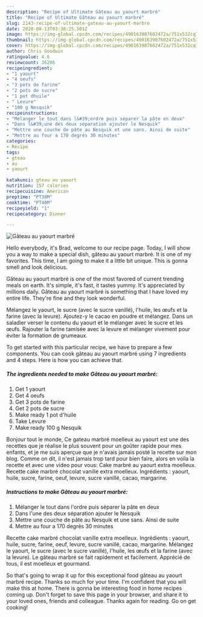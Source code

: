 ```yaml
---
description: "Recipe of Ultimate Gâteau au yaourt marbré"
title: "Recipe of Ultimate Gâteau au yaourt marbré"
slug: 2143-recipe-of-ultimate-gateau-au-yaourt-marbre
date: 2020-08-13T03:38:25.501Z
image: https://img-global.cpcdn.com/recipes/490163987602472a/751x532cq70/gateau-au-yaourt-marbre-photo-principale-de-la-recette.jpg
thumbnail: https://img-global.cpcdn.com/recipes/490163987602472a/751x532cq70/gateau-au-yaourt-marbre-photo-principale-de-la-recette.jpg
cover: https://img-global.cpcdn.com/recipes/490163987602472a/751x532cq70/gateau-au-yaourt-marbre-photo-principale-de-la-recette.jpg
author: Chris Goodwin
ratingvalue: 4.6
reviewcount: 36206
recipeingredient:
- "1 yaourt"
- "4 oeufs"
- "3 pots de farine"
- "2 pots de sucre"
- "1 pot dhuile"
- " Levure"
- "100 g Nesquik"
recipeinstructions:
- "Mélanger le tout dans l&#39;ordre puis séparer la pâte en deux"
- "Dans l&#39;une des deux séparation ajouter le Nesquik"
- "Mettre une couche de pâte au Nesquik et une sans. Ainsi de suite"
- "Mettre au four a 170 degrés 30 minutes"
categories:
- Recipe
tags:
- gteau
- au
- yaourt

katakunci: gteau au yaourt 
nutrition: 157 calories
recipecuisine: American
preptime: "PT38M"
cooktime: "PT40M"
recipeyield: "1"
recipecategory: Dinner

---
```



![Gâteau au yaourt marbré](https://img-global.cpcdn.com/recipes/490163987602472a/751x532cq70/gateau-au-yaourt-marbre-photo-principale-de-la-recette.jpg)

Hello everybody, it's Brad, welcome to our recipe page. Today, I will show you a way to make a special dish, gâteau au yaourt marbré. It is one of my favorites. This time, I am going to make it a little bit unique. This is gonna smell and look delicious.

Gâteau au yaourt marbré is one of the most favored of current trending meals on earth. It's simple, it's fast, it tastes yummy. It's appreciated by millions daily. Gâteau au yaourt marbré is something that I have loved my entire life. They're fine and they look wonderful.

Mélangez le yaourt, le sucre (avec le sucre vanillé), l&#39;huile, les œufs et la farine (avec la levure). Ajoutez-y le cacao en poudre et mélangez. Dans un saladier verser le contenu du yaourt et le mélanger avec le sucre et les œufs. Rajouter la farine tamisée avec la levure et mélanger vivement pour éviter la formation de grumeaux.


To get started with this particular recipe, we have to prepare a few components. You can cook gâteau au yaourt marbré using 7 ingredients and 4 steps. Here is how you can achieve that.

<!--inarticleads1-->

##### The ingredients needed to make Gâteau au yaourt marbré:

1. Get 1 yaourt
1. Get 4 oeufs
1. Get 3 pots de farine
1. Get 2 pots de sucre
1. Make ready 1 pot d&#39;huile
1. Take  Levure
1. Make ready 100 g Nesquik


Bonjour tout le monde, Ce gateau marbré moelleux au yaourt est une des recettes que je réalise le plus souvent pour un goûter rapide pour mes enfants, et je me suis aperçue que je n&#39;avais jamais posté la recette sur mon blog. Comme on dit, il n&#39;est jamais trop tard pour bien faire, alors en voila la recette et avec une video pour vous: Cake marbré au yaourt extra moelleux. Recette cake marbré chocolat vanille extra moelleux. Ingrédients : yaourt, huile, sucre, farine, oeuf, levure, sucre vanillé, cacao, margarine. 

<!--inarticleads2-->

##### Instructions to make Gâteau au yaourt marbré:

1. Mélanger le tout dans l&#39;ordre puis séparer la pâte en deux
1. Dans l&#39;une des deux séparation ajouter le Nesquik
1. Mettre une couche de pâte au Nesquik et une sans. Ainsi de suite
1. Mettre au four a 170 degrés 30 minutes


Recette cake marbré chocolat vanille extra moelleux. Ingrédients : yaourt, huile, sucre, farine, oeuf, levure, sucre vanillé, cacao, margarine. Mélangez le yaourt, le sucre (avec le sucre vanillé), l&#39;huile, les œufs et la farine (avec la levure). Le gâteau marbré se fait rapidement et facilement. Apprécié de tous, il est moelleux et gourmand. 

So that's going to wrap it up for this exceptional food gâteau au yaourt marbré recipe. Thanks so much for your time. I'm confident that you will make this at home. There is gonna be interesting food in home recipes coming up. Don't forget to save this page in your browser, and share it to your loved ones, friends and colleague. Thanks again for reading. Go on get cooking!

